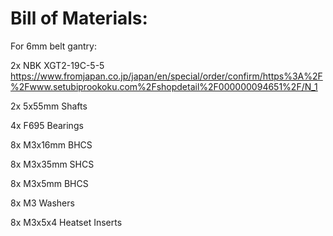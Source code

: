 # Bill of Materials:

For 6mm belt gantry:

2x NBK XGT2-19C-5-5      https://www.fromjapan.co.jp/japan/en/special/order/confirm/https%3A%2F%2Fwww.setubiprookoku.com%2Fshopdetail%2F000000094651%2F/N_1

2x 5x55mm Shafts

4x F695 Bearings

8x M3x16mm BHCS

8x M3x35mm SHCS

8x M3x5mm BHCS

8x M3 Washers

8x M3x5x4 Heatset Inserts
